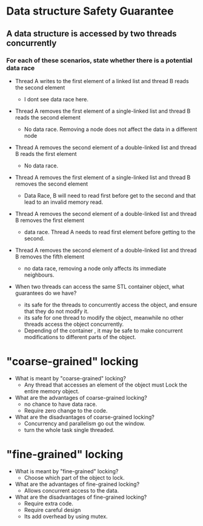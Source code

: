 # Data structure Safety Guarantee
## A data structure is accessed by two threads concurrently
### For each of these scenarios, state whether there is a potential data race
- Thread A writes to the first element of a linked list and thread B reads the second element
  - I dont see data race here.
- Thread A removes the first element of a single-linked list and thread B reads the second element
  - No data race. Removing a node does not affect the data in a different node
- Thread A removes the second element of a double-linked list and thread B reads the first element
  - No data race.
- Thread A removes the first element of a single-linked list and thread B removes the second element
  - Data Race, B will need to read first before get to the second and that lead to an invalid memory read.
- Thread A removes the second element of a double-linked list and thread B removes the first element
  - data race. Thread A needs to read first element before getting to the second.
- Thread A removes the second element of a double-linked list and thread B removes the fifth element
  - no data race, removing a node only affects its immediate neighbours.

- When two threads can access the same STL container object, what guarantees do we have?
  - its safe for the threads to concurrently access the object, and ensure that they do not modify it.
  - its safe for one thread to modify the object, meanwhile no other threads access the object concurrently.
  - Depending of the container , it may be safe to make concurrent modifications to different parts of the object.
# "coarse-grained" locking
- What is meant by "coarse-grained" locking?
  - Any thread that accesses an element of the object must Lock the entire memory object.
- What are the advantages of coarse-grained locking?
  - no chance to have data race.
  - Require zero change to the code.
- What are the disadvantages of coarse-grained locking?
  - Concurrency and parallelism go out the window.
  - turn the whole task single threaded.
# "fine-grained" locking
- What is meant by "fine-grained" locking?
  - Choose which part of the object to lock.
- What are the advantages of fine-grained locking?
  - Allows concurrent access to the data. 
- What are the disadvantages of fine-grained locking?
  - Require extra code.
  - Require careful design
  - Its add overhead by using mutex.
